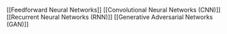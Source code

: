 [[Feedforward Neural Networks]]
[[Convolutional Neural Networks (CNN)]]
[[Recurrent Neural Networks (RNN)]]
[[Generative Adversarial Networks (GAN)]]
